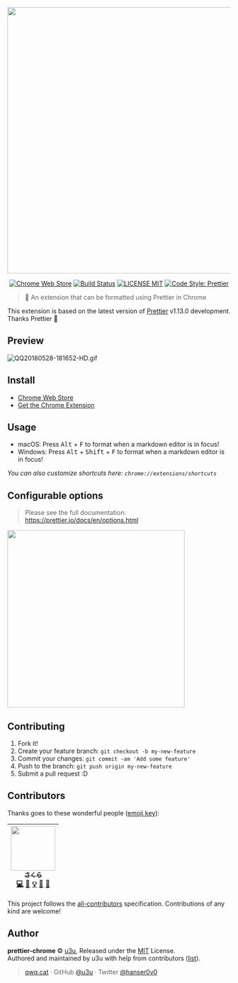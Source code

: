 <p align="center">
  <a href="https://prettier.io">
    <img src="https://raw.githubusercontent.com/prettier/prettier-logo/master/images/prettier-banner-light.png" width="600">
  </a>
</p>

<p align="center">
  <a href="https://chrome.google.com/webstore/detail/prettier/nnaminoiljgamnfnemmlcbdlmnleponp"><img alt="Chrome Web Store" src="https://img.shields.io/chrome-web-store/v/nnaminoiljgamnfnemmlcbdlmnleponp.svg?style=for-the-badge"></a>
  <a href="https://travis-ci.org/u3u/prettier-chrome"><img alt="Build Status" src="https://img.shields.io/travis/u3u/prettier-chrome/master.svg?style=for-the-badge"></a>
  <a href="./LICENSE"><img alt="LICENSE MIT" src="https://img.shields.io/badge/license-mit-blue.svg?style=for-the-badge"></a>
  <a href="https://github.com/prettier/prettier"><img alt="Code Style: Prettier" src="https://img.shields.io/badge/code_style-prettier-ff69b4.svg?style=for-the-badge"></a>
</p>

> 🎨 An extension that can be formatted using Prettier in Chrome

This extension is based on the latest version of [Prettier](https://prettier.io/) v1.13.0 development. Thanks Prettier 🙏

## Preview

![QQ20180528-181652-HD.gif](https://i.loli.net/2018/05/28/5b0bd773148fd.gif)

## Install

- [Chrome Web Store](https://chrome.google.com/webstore/detail/prettier/nnaminoiljgamnfnemmlcbdlmnleponp)
- [Get the Chrome Extension](https://github.com/u3u/prettier-chrome/releases/download/v0.2.1/prettier.crx)

## Usage

- macOS: Press <kbd>Alt</kbd> + <kbd>F</kbd> to format when a markdown editor is in focus!
- Windows: Press <kbd>Alt</kbd> + <kbd>Shift</kbd> + <kbd>F</kbd> to format when a markdown editor is in focus!

_You can also customize shortcuts here: `chrome://extensions/shortcuts`_

## Configurable options

> Please see the full documentation: https://prettier.io/docs/en/options.html

<img src="https://i.loli.net/2018/05/28/5b0bcb9a23fe5.png" width="400">

## Contributing

1.  Fork it!
2.  Create your feature branch: `git checkout -b my-new-feature`
3.  Commit your changes: `git commit -am 'Add some feature'`
4.  Push to the branch: `git push origin my-new-feature`
5.  Submit a pull request :D

## Contributors

Thanks goes to these wonderful people ([emoji key](https://github.com/kentcdodds/all-contributors#emoji-key)):

<!-- ALL-CONTRIBUTORS-LIST:START - Do not remove or modify this section -->

<!-- prettier-ignore -->
| [<img src="https://avatars2.githubusercontent.com/u/20062482?v=4" width="100px;"/><br /><sub><b>さくら</b></sub>](https://qwq.cat)<br />[💻](https://github.com/u3u/prettier-chrome/commits?author=u3u "Code") [📖](https://github.com/u3u/prettier-chrome/commits?author=u3u "Documentation") [💡](#example-u3u "Examples") [🎨](#design-u3u "Design") [🤔](#ideas-u3u "Ideas, Planning, & Feedback") |
| :---: |

<!-- ALL-CONTRIBUTORS-LIST:END -->

This project follows the [all-contributors](https://github.com/kentcdodds/all-contributors) specification. Contributions of any kind are welcome!

## Author

**prettier-chrome** © [u3u](https://github.com/u3u), Released under the [MIT](./LICENSE) License.  
Authored and maintained by u3u with help from contributors ([list](https://github.com/u3u/prettier-chrome/contributors)).

> [qwq.cat](https://qwq.cat) · GitHub [@u3u](https://github.com/u3u) · Twitter [@hanser0v0](https://twitter.com/hanser0v0)
